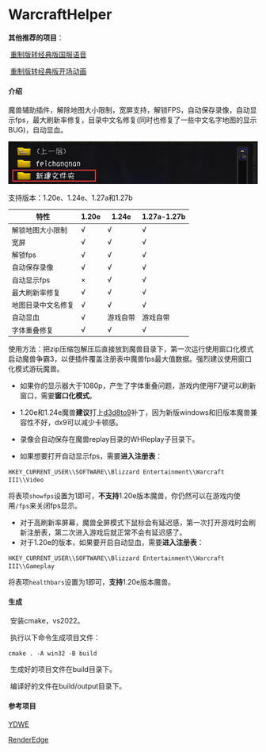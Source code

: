 # WarcraftHelper

**其他推荐的项目**：

​	[重制版转经典版国服语音](https://github.com/LoveBeforT/war3-chinese-voice)

​	[重制版转经典版开场动画](https://github.com/LoveBeforT/war3-reforged-movie)

#### 介绍

魔兽辅助插件，解除地图大小限制，宽屏支持，解锁FPS，自动保存录像，自动显示fps，最大刷新率修复，目录中文名修复(同时也修复了一些中文名字地图的显示BUG)，自动显血。

![image-20220910193304584](./.image/pathfix.png)

支持版本：1.20e、1.24e、1.27a和1.27b

| 特性             | 1.20e | 1.24e | 1.27a-1.27b |
| ---------------- | ----- | ----- | ----- |
| 解锁地图大小限制 | √     | √     | √     |
| 宽屏             | √     | √     | √     |
| 解锁fps          | √     | √     | √     |
| 自动保存录像     | √     | √     | √     |
| 自动显示fps      | ×     | √     | √     |
| 最大刷新率修复   | √     | √     | √     |
| 地图目录中文名修复   | √     | √     | √     |
| 自动显血 | √ | 游戏自带 | 游戏自带 |
| 字体重叠修复 | √ | √ | √ |

使用方法：把zip压缩包解压后直接放到魔兽目录下，第一次运行使用窗口化模式启动魔兽争霸3，以便插件覆盖注册表中魔兽fps最大值数据。强烈建议使用窗口化模式游玩魔兽。



- 如果你的显示器大于1080p，产生了字体重叠问题，游戏内使用F7键可以刷新窗口，需要**窗口化模式**。


- 1.20e和1.24e魔兽**建议**打上[d3d8to9](https://github.com/crosire/d3d8to9)补丁，因为新版windows和旧版本魔兽兼容性不好，dx9可以减少卡顿感。

- 录像会自动保存在魔兽replay目录的WHReplay子目录下。

- 如果想要打开自动显示fps，需要**进入注册表**：

```
HKEY_CURRENT_USER\\SOFTWARE\\Blizzard Entertainment\\Warcraft III\\Video
```

将表项`showfps`设置为1即可，**不支持**1.20e版本魔兽，你仍然可以在游戏内使用`/fps`来关闭fps显示。

- 对于高刷新率屏幕，魔兽全屏模式下鼠标会有延迟感，第一次打开游戏时会刷新注册表，第二次进入游戏后就正常不会有延迟感了。
- 对于1.20e的版本，如果要开启自动显血，需要**进入注册表**：

```
HKEY_CURRENT_USER\\SOFTWARE\\Blizzard Entertainment\\Warcraft III\\Gameplay
```

将表项`healthbars`设置为1即可，**支持**1.20e版本魔兽。



#### 生成

​	安装cmake，vs2022。

​	执行以下命令生成项目文件：

```shell
cmake . -A win32 -B build
```

​	生成好的项目文件在build目录下。

​	编译好的文件在build/output目录下。



#### 参考项目

[YDWE](https://github.com/actboy168/YDWE)

[RenderEdge](https://github.com/ENAleksey/RenderEdge_Widescreen)

